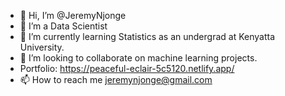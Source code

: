 - 👋 Hi, I’m @JeremyNjonge
- 👀 I’m a Data Scientist
- 🌱 I’m currently learning Statistics as an undergrad at Kenyatta University.
- 💞️ I’m looking to collaborate on machine learning projects.
- Portfolio: https://peaceful-eclair-5c5120.netlify.app/
- 📫 How to reach me jeremynjonge@gmail.com

<!---
JeremyNjonge/JeremyNjonge is a ✨ special ✨ repository because its `README.md` (this file) appears on your GitHub profile.
You can click the Preview link to take a look at your changes.
--->
